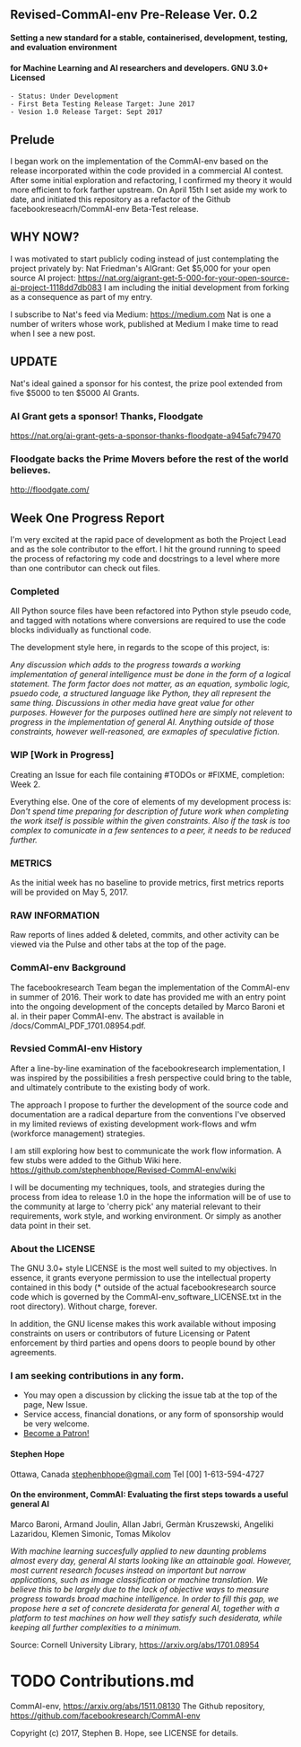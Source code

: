 ## Revised-CommAI-env Pre-Release Ver. 0.2

#### Setting a new standard for a stable, containerised, development, testing,  and evaluation environment
#### for Machine Learning and AI researchers and developers. GNU 3.0+ Licensed

    - Status: Under Development
    - First Beta Testing Release Target: June 2017
    - Vesion 1.0 Release Target: Sept 2017

## Prelude

I began work on the implementation of the CommAI-env based on the release incorporated within the code provided in a
commercial AI contest. After some initial exploration and refactoring, I confirmed my theory it would more efficient
to fork farther upstream. On April 15th I set aside my work to date, and initiated this repository as
a refactor of the Github facebookreseacrh/CommAI-env Beta-Test release.

## WHY NOW?

I was motivated to start publicly coding instead of just contemplating the project privately by: Nat Friedman's AIGrant: Get $5,000 for your open source AI project: https://nat.org/aigrant-get-5-000-for-your-open-source-ai-project-1118dd7db083 I am including the initial development from forking as a consequence as part of my entry.

I subscribe to Nat's feed via Medium: https://medium.com Nat is one a number of writers whose work, published at Medium
I make time to read when I see a new post.

## UPDATE

Nat's ideal gained a sponsor for his contest, the prize pool extended from five $5000 to ten $5000 AI Grants. 

### AI Grant gets a sponsor! Thanks, Floodgate
https://nat.org/ai-grant-gets-a-sponsor-thanks-floodgate-a945afc79470

### Floodgate backs the Prime Movers before the rest of the world believes.
http://floodgate.com/

## Week One Progress Report

I'm very excited at the rapid pace of development as both the Project Lead and as the sole contributor to the
effort. I hit the ground running to speed the process of refactoring my code and docstrings to a level where more than
one contributor can check out files.

### Completed
All Python source files have been refactored into Python style pseudo code, and tagged with notations where
conversions are required to use the code blocks individually as functional code.

The development style here, in regards to the scope of this project, is:

_Any discussion which adds to the progress towards a working implementation of general intelligence must be done in the form of a logical statement. The form factor does not matter, as an equation, symbolic logic, psuedo code, a structured language like Python, they all represent the same thing.  Discussions in other media have great value for other purposes. However for the purposes outlined here are simply not relevent to progress in the implementation of general AI. Anything outside of those constraints, however well-reasoned, are exmaples of speculative fiction._

### WIP [Work in Progress]

Creating an Issue for each file containing #TODOs or #FIXME, completion: Week 2.

Everything else. One of the core of elements of my development process is: _Don't spend time preparing for description of
future work when completing the work itself is possible within the given constraints. Also if the task is too complex to comunicate in a few sentences to a peer, it needs to be reduced further._

### METRICS

As the initial week has no baseline to provide metrics, first metrics reports will be provided on May 5, 2017.

### RAW INFORMATION

Raw reports of lines added & deleted, commits, and other activity can be viewed via the Pulse and other tabs at
the top of the page.

### CommAI-env Background

The facebookresearch Team began the implementation of the CommAI-env in summer of 2016. Their work to date has provided
 me with an entry point into the ongoing development of the concepts detailed by Marco Baroni et al. in their paper
 CommAI-env. The abstract is available in /docs/CommAI_PDF_1701.08954.pdf.

### Revsied CommAI-env History

After a line-by-line examination of the facebookresearch implementation, I was inspired by the possibilities a fresh
 perspective could bring to the table, and ultimately contribute to the existing body of work.

The approach I propose to further the development of the source code and documentation are a radical departure from
the conventions I've observed in my limited reviews of existing development work-flows and wfm (workforce management)
strategies.

I am still exploring how best to communicate the work flow information.  A few stubs were added to the Github Wiki here.
https://github.com/stephenbhope/Revised-CommAI-env/wiki

I will be documenting my techniques, tools, and strategies during the process from idea to release 1.0 in the hope
the information will be of use to the community at large to 'cherry pick' any material relevant to their requirements,
work style, and working environment. Or simply as another data point in their set.

### About the LICENSE

The GNU 3.0+ style LICENSE is the most well suited to my objectives. In essence, it grants everyone permission to use
the intellectual property contained in this body (* outside of the actual facebookresearch source code which is
governed by the CommAI-env_software_LICENSE.txt in the root directory). Without charge, forever.

In addition, the GNU license makes this work available without imposing constraints on users or contributors of future
Licensing or Patent enforcement by third parties and opens doors to people bound by other agreements.


### I am seeking contributions in any form.
- You may open a discussion by clicking the issue tab at the top of the page, New Issue.
- Service access, financial donations, or any form of sponsorship would be very welcome.
- <a href="https://www.patreon.com/bePatron?u=5636094">Become a Patron!</a>

#### Stephen Hope
Ottawa, Canada
stephenbhope@gmail.com
Tel [00] 1-613-594-4727

#### On the environment, CommAI: Evaluating the first steps towards a useful general AI
Marco Baroni, Armand Joulin, Allan Jabri, Germàn Kruszewski, Angeliki Lazaridou, Klemen Simonic, Tomas Mikolov

_With machine learning succesfully applied to new daunting problems almost every day, general AI starts looking
like an attainable goal. However, most current research focuses instead on important but narrow applications,
such as image classification or machine translation. We believe this to be largely due to the lack of objective
ways to measure progress towards broad machine intelligence. In order to fill this gap, we propose here a set of
concrete desiderata for general AI, together with a platform to test machines on how well they satisfy such
desiderata, while keeping all further complexities to a minimum._

Source: Cornell University Library, https://arxiv.org/abs/1701.08954

# TODO Contributions.md

CommAI-env, https://arxiv.org/abs/1511.08130 The Github repository, https://github.com/facebookresearch/CommAI-env

Copyright (c) 2017, Stephen B. Hope, see LICENSE for details.
